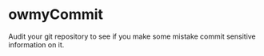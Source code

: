 # owmyCommit
Audit your git repository to see if you make some mistake commit sensitive information on it.
